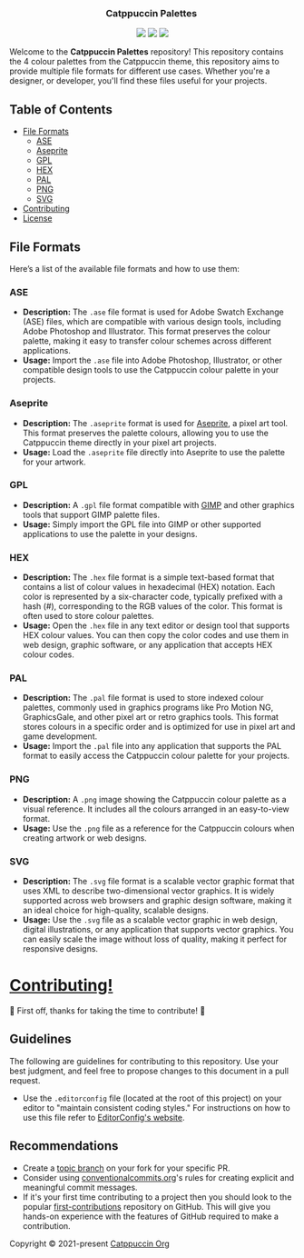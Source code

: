 <h3 align="center">
	Catppuccin Palettes
	<img src="https://raw.githubusercontent.com/catppuccin/catppuccin/main/assets/misc/transparent.png" height="30" width="0px"/>
</h3>

<p align="center">
	<a href="https://github.com/scarcekoi/Catppuccin-Palettes/stargazers"><img src="https://img.shields.io/github/stars/scarcekoi/Catppuccin-Palettes?colorA=363a4f&colorB=b7bdf8&style=for-the-badge"></a>
	<a href="https://github.com/scarcekoi/Catppuccin-Palettes/issues"><img src="https://img.shields.io/github/issues/scarcekoi/Catppuccin-Palettes?colorA=363a4f&colorB=f5a97f&style=for-the-badge"></a>
	<a href="https://github.com/scarcekoi/Catppuccin-Palettes/contributors"><img src="https://img.shields.io/github/contributors/scarcekoi/Catppuccin-Palettes?colorA=363a4f&colorB=a6da95&style=for-the-badge"></a>
</p>

Welcome to the **Catppuccin Palettes** repository! This repository contains the 4 colour palettes from the Catppuccin theme, this repository aims to provide multiple file formats for different use cases. Whether you're a designer, or developer, you'll find these files useful for your projects.

## Table of Contents
- [File Formats](#file-formats)
  - [ASE](ASE)
  - [Aseprite](Aseprite)
  - [GPL](GPL)
  - [HEX](HEX)
  - [PAL](PAL)
  - [PNG](PNG)
  - [SVG](SVG)
- [Contributing](#contributing)
- [License](LICENSE)

## File Formats

Here’s a list of the available file formats and how to use them:

### ASE
- **Description:** The `.ase` file format is used for Adobe Swatch Exchange (ASE) files, which are compatible with various design tools, including Adobe Photoshop and Illustrator. This format preserves the colour palette, making it easy to transfer colour schemes across different applications.
- **Usage:** Import the `.ase` file into Adobe Photoshop, Illustrator, or other compatible design tools to use the Catppuccin colour palette in your projects.

### Aseprite
- **Description:** The `.aseprite` format is used for [Aseprite](https://www.aseprite.org/), a pixel art tool. This format preserves the palette colours, allowing you to use the Catppuccin theme directly in your pixel art projects.
- **Usage:** Load the `.aseprite` file directly into Aseprite to use the palette for your artwork.

### GPL
- **Description:** A `.gpl` file format compatible with [GIMP](https://www.gimp.org/) and other graphics tools that support GIMP palette files.
- **Usage:** Simply import the GPL file into GIMP or other supported applications to use the palette in your designs.

### HEX
- **Description:** The `.hex` file format is a simple text-based format that contains a list of colour values in hexadecimal (HEX) notation. Each color is represented by a six-character code, typically prefixed with a hash (#), corresponding to the RGB values of the color. This format is often used to store colour palettes.
- **Usage:** Open the `.hex` file in any text editor or design tool that supports HEX colour values. You can then copy the color codes and use them in web design, graphic software, or any application that accepts HEX colour codes.

### PAL
- **Description:** The `.pal` file format is used to store indexed colour palettes, commonly used in graphics programs like Pro Motion NG, GraphicsGale, and other pixel art or retro graphics tools. This format stores colours in a specific order and is optimized for use in pixel art and game development.
- **Usage:** Import the `.pal` file into any application that supports the PAL format to easily access the Catppuccin colour palette for your projects.


### PNG
- **Description:** A `.png` image showing the Catppuccin colour palette as a visual reference. It includes all the colours arranged in an easy-to-view format.
- **Usage:** Use the `.png` file as a reference for the Catppuccin colours when creating artwork or web designs.

### SVG
- **Description:** The `.svg` file format is a scalable vector graphic format that uses XML to describe two-dimensional vector graphics. It is widely supported across web browsers and graphic design software, making it an ideal choice for high-quality, scalable designs.
- **Usage:** Use the `.svg` file as a scalable vector graphic in web design, digital illustrations, or any application that supports vector graphics. You can easily scale the image without loss of quality, making it perfect for responsive designs.

# [Contributing!](CONTRIBUTING.md)

🎉 First off, thanks for taking the time to contribute! 🎉

## Guidelines

The following are guidelines for contributing to this repository. Use your best judgment, and feel free to propose
changes to this document in a pull request.

- Use the `.editorconfig` file (located at the root of this project) on your editor to "maintain consistent coding
  styles." For instructions on how to use this file refer to [EditorConfig's website](https://editorconfig.org/).

## Recommendations

- Create a [topic branch](https://git-scm.com/book/en/v2/Git-Branching-Branching-Workflows#_topic_branch) on your fork for your
  specific PR. 
- Consider using [conventionalcommits.org](https://www.conventionalcommits.org/en/v1.0.0/)'s rules for creating explicit
  and meaningful commit messages.
- If it's your first time contributing to a project then you should look to the
  popular [first-contributions](https://github.com/firstcontributions/first-contributions) repository on GitHub. This
  will give you hands-on experience with the features of GitHub required to make a contribution.

<p align="left">Copyright &copy; 2021-present <a href="https://github.com/catppuccin" target="_blank">Catppuccin Org</a>

